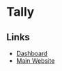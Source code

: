# Tally

<!--
Background: #14141A
Text: #FFFFFF
Button background: #FFFFFF
Button text: #262631
Font: Poppins
-->

<!--
# Bug Report
https://tally.so/r/m6z0Ym

# Campaign
https://tally.so/r/3xVvEG

# Sign up
https://tally.so/r/3Eqe02

# Investor
https://tally.so/r/3qaavk

# Contact
https://tally.so/r/3yMX9x
https://tally.so/r/mRdPEJ

# Newsletter
https://tally.so/r/n9q1Rp

# Sales
https://tally.so/r/w2B06p

# Join
https://tally.so/r/n07dVB
https://tally.so/r/nW2M1j

# Hiring
https://tally.so/r/31A6rQ
https://tally.so/r/3j81En
-->

## Links

- [Dashboard](https://tally.so/dashboard)
- [Main Website](https://tally.so)

<!--
https://tally.so/r/mOaxjk?rating=Yes&url=https://dataengineering.wiki/Index
https://tally.so/r/mOaxjk?rating=No&url=https://dataengineering.wiki/Index

https://tally.so/r/nr8zv3?transparentBackground=1
-->
